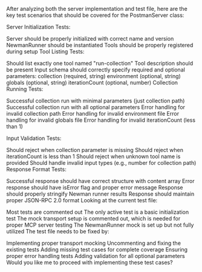 After analyzing both the server implementation and test file, here are the key test scenarios that should be covered for the PostmanServer class:

Server Initialization Tests:

Server should be properly initialized with correct name and version
NewmanRunner should be instantiated
Tools should be properly registered during setup
Tool Listing Tests:

Should list exactly one tool named "run-collection"
Tool description should be present
Input schema should correctly specify required and optional parameters:
collection (required, string)
environment (optional, string)
globals (optional, string)
iterationCount (optional, number)
Collection Running Tests:

Successful collection run with minimal parameters (just collection path)
Successful collection run with all optional parameters
Error handling for invalid collection path
Error handling for invalid environment file
Error handling for invalid globals file
Error handling for invalid iterationCount (less than 1)

Input Validation Tests:

Should reject when collection parameter is missing
Should reject when iterationCount is less than 1
Should reject when unknown tool name is provided
Should handle invalid input types (e.g., number for collection path)
Response Format Tests:

Successful response should have correct structure with content array
Error response should have isError flag and proper error message
Response should properly stringify Newman runner results
Response should maintain proper JSON-RPC 2.0 format
Looking at the current test file:

Most tests are commented out
The only active test is a basic initialization test
The mock transport setup is commented out, which is needed for proper MCP server testing
The NewmanRunner mock is set up but not fully utilized
The test file needs to be fixed by:

Implementing proper transport mocking
Uncommenting and fixing the existing tests
Adding missing test cases for complete coverage
Ensuring proper error handling tests
Adding validation for all optional parameters
Would you like me to proceed with implementing these test cases?
